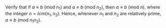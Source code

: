 Verify that if $a \equiv b$ (mod $n_1$) and $a \equiv b$ (mod $n_2$), then $a \equiv b$ (mod n), where the integer $n = lcm(n_1, n_2)$. Hence, whenever $n_1$ and $n_2$ are relatively prime, $a \equiv b$ (mod $n_1n_2$).